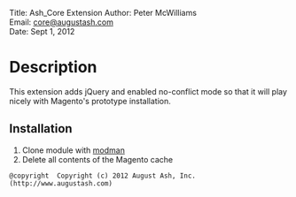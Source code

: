 Title:  Ash_Core Extension
Author: Peter McWilliams  
Email:  core@augustash.com  
Date:   Sept 1, 2012  

# Description

This extension adds jQuery and enabled no-conflict mode so that it will play 
nicely with Magento's prototype installation.

Installation
------------

1. Clone module with [modman](https://github.com/colinmollenhour/modman)
2. Delete all contents of the Magento cache

```
@copyright  Copyright (c) 2012 August Ash, Inc. (http://www.augustash.com)
```

